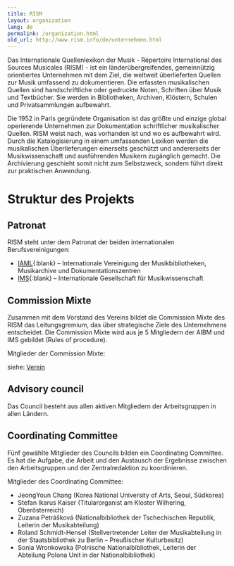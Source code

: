 ```yaml
---
title: RISM
layout: organization
lang: de
permalink: /organization.html
old_url: http://www.rism.info/de/unternehmen.html
---
```


Das Internationale Quellenlexikon der Musik - Répertoire International des Sources Musicales (RISM) - ist ein länderübergreifendes, gemeinnützig orientiertes Unternehmen mit dem Ziel, die weltweit überlieferten Quellen zur Musik umfassend zu dokumentieren. Die erfassten musikalischen Quellen sind handschriftliche oder gedruckte Noten, Schriften über Musik und Textbücher. Sie werden in Bibliotheken, Archiven, Klöstern, Schulen und Privatsammlungen aufbewahrt.

Die 1952 in Paris gegründete Organisation ist das größte und einzige global operierende Unternehmen zur Dokumentation schriftlicher musikalischer Quellen. RISM weist nach, was vorhanden ist und wo es aufbewahrt wird. Durch die Katalogisierung in einem umfassenden Lexikon werden die musikalischen Überlieferungen einerseits geschützt und andererseits der Musikwissenschaft und ausführenden Musikern zugänglich gemacht. Die Archivierung geschieht somit nicht zum Selbstzweck, sondern führt direkt zur praktischen Anwendung.

<!--

Weitere Informationen auch auf [Wikipedia](https://de.wikipedia.org/wiki/R%C3%A9pertoire_International_des_Sources_Musicales){:blank} in 10 Sprachen.

[Präsentation](http://www.bnportugal.pt/images/stories/agenda/2017/RISM_apresentacao_BNP2017.pdf){:blank} von Sílvia Sequeira auf portugiesisch.

[Ein Einführungsvideo](https://youtu.be/K34u716Uwmk){:blank} zur Arbeit des RISM und den Online-Katalog auf Deutsch, Teil der Serie "Tübinger Tutorials zur Musikwissenschaft".

-->

# Struktur des Projekts

## Patronat

RISM steht unter dem Patronat der beiden internationalen Berufsvereinigungen:

* [IAML](http://www.iaml.info){:blank} – Internationale Vereinigung der Musikbibliotheken, Musikarchive und Dokumentationszentren
* [IMS](https://www.musicology.org){:blank} – Internationale Gesellschaft für Musikwissenschaft

## Commission Mixte

Zusammen mit dem Vorstand des Vereins bildet die Commission Mixte des RISM das Leitungsgremium, das über strategische Ziele des Unternehmens entscheidet. Die Commission Mixte wird aus je 5 Mitgliedern der AIBM und IMS gebildet (Rules of procedure).

Mitglieder der Commission Mixte:

siehe: [Verein](/organization/the-association.html)

## Advisory council

Das Council besteht aus allen aktiven Mitgliedern der Arbeitsgruppen in allen Ländern.

## Coordinating Committee

Fünf gewählte Mitglieder des Councils bilden ein Coordinating Committee. Es hat die Aufgabe, die Arbeit und den Austausch der Ergebnisse zwischen den Arbeitsgruppen und der Zentralredaktion zu koordinieren.

Mitglieder des Coordinating Committee:

* JeongYoun Chang (Korea National University of Arts, Seoul, Südkorea)
* Stefan Ikarus Kaiser (Titularorganist am Kloster Wilhering, Oberösterreich)
* Zuzana Petrášková (Nationalbibliothek der Tschechischen Republik, Leiterin der Musikabteilung)
* Roland Schmidt-Hensel (Stellvertretender Leiter der Musikabteilung in der Staatsbibliothek zu Berlin – Preußischer Kulturbesitz)
* Sonia Wronkowska (Polnische Nationalbibliothek, Leiterin der Abteilung Polona Unit in der Nationalbibliothek)
